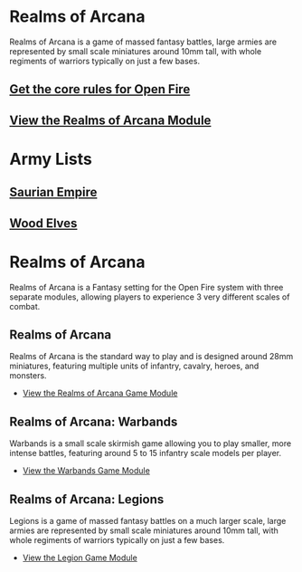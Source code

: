 **Realms of Arcana**
====================

Realms of Arcana is a game of massed fantasy battles, large armies are represented by small scale miniatures around 10mm tall, with whole regiments of warriors typically on just a few bases.

## [Get the core rules for Open Fire](https://github.com/open-source-tabletop/openfire/)

## [View the Realms of Arcana Module](https://github.com/open-source-tabletop/openfire-gm-realms-of-arcana/blob/main/realms-of-arcana-game-module.md)

# Army Lists

## [Saurian Empire](https://github.com/open-source-tabletop/openfire-gm-realms-of-arcana/blob/main/army-lists/roa-army-list-saurian-empire.md)

## [Wood Elves](https://github.com/open-source-tabletop/openfire-gm-realms-of-arcana/blob/main/army-lists/roa-army-list-wood-elves.md)

Realms of Arcana
================

Realms of Arcana is a Fantasy setting for the Open Fire system with three separate modules, allowing players to experience 3 very different scales of combat.

## Realms of Arcana

Realms of Arcana is the standard way to play and is designed around 28mm miniatures, featuring multiple units of infantry, cavalry, heroes, and monsters.

- [View the Realms of Arcana Game Module](realms-of-arcana/realms-of-arcana-game-module.md)

## Realms of Arcana: Warbands

Warbands is a small scale skirmish game allowing you to play smaller, more intense battles, featuring around 5 to 15 infantry scale models per player.

- [View the Warbands Game Module](warbands/warbands-game-module.md)

## Realms of Arcana: Legions

Legions is a game of massed fantasy battles on a much larger scale, large armies are represented by small scale miniatures around 10mm tall, with whole regiments of warriors typically on just a few bases.

- [View the Legion Game Module](legions/legions-game-module.md)